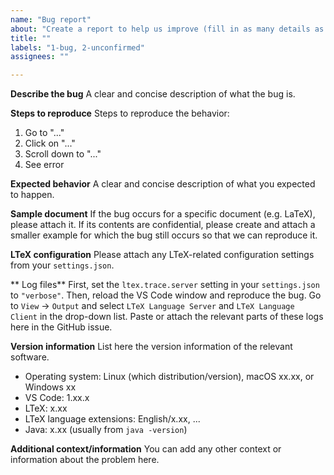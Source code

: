 ```yaml
---
name: "Bug report"
about: "Create a report to help us improve (fill in as many details as you can). See https://valentjn.github.io/vscode-ltex/docs/contributing-code-issues.html#how-to-report-bugs to learn how to report bugs."
title: ""
labels: "1-bug, 2-unconfirmed"
assignees: ""

---
```


**Describe the bug**
A clear and concise description of what the bug is.

**Steps to reproduce**
Steps to reproduce the behavior:

1. Go to "..."
2. Click on "..."
3. Scroll down to "..."
4. See error

**Expected behavior**
A clear and concise description of what you expected to happen.

**Sample document**
If the bug occurs for a specific document (e.g. LaTeX), please attach it. If its contents are confidential, please create and attach a smaller example for which the bug still occurs so that we can reproduce it.

**LTeX configuration**
Please attach any LTeX-related configuration settings from your `settings.json`.

** Log files**
First, set the `ltex.trace.server` setting in your `settings.json` to `"verbose"`. Then, reload the VS Code window and reproduce the bug. Go to `View` → `Output` and select `LTeX Language Server` and `LTeX Language Client` in the drop-down list. Paste or attach the relevant parts of these logs here in the GitHub issue.

**Version information**
List here the version information of the relevant software.

- Operating system: Linux (which distribution/version), macOS xx.xx, or Windows xx
- VS Code: 1.xx.x
- LTeX: x.xx
- LTeX language extensions: English/x.xx, ...
- Java: x.xx (usually from `java -version`)

**Additional context/information**
You can add any other context or information about the problem here.
